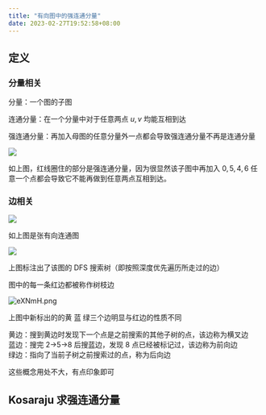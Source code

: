 ```yaml
---
title: "有向图中的强连通分量"
date: 2023-02-27T19:52:58+08:00
---
```


## 定义

### 分量相关

分量：一个图的子图

连通分量：在一个分量中对于任意两点 $u,v$ 均能互相到达

强连通分量：再加入母图的任意分量外一点都会导致强连通分量不再是连通分量

![](https://pic.imgdb.cn/item/63fc9e3bf144a0100720ecfe.jpg)

如上图，红线圈住的部分是强连通分量，因为很显然该子图中再加入 $0,5,4,6$ 任意一个点都会导致它不能再做到任意两点互相到达。

### 边相关

![](https://pic.imgdb.cn/item/63fca8e3f144a0100738bf9f.jpg)

如上图是张有向连通图

![](https://pic.imgdb.cn/item/63fca96af144a010073a1186.jpg)

上图标注出了该图的 DFS 搜索树（即按照深度优先遍历所走过的边）

图中的每一条红边都被称作树枝边



![eXNmH.png](https://i.328888.xyz/2023/02/27/eXNmH.png)

上图中新标出的的黄 蓝 绿三个边明显与红边的性质不同

黄边：搜到黄边时发现下一个点是之前搜索的其他子树的点，该边称为横叉边  
蓝边：搜完 2->5->8 后搜蓝边，发现 8 点已经被标记过，该边称为前向边  
绿边：指向了当前子树之前搜索过的点，称为后向边

这些概念用处不大，有点印象即可

## Kosaraju 求强连通分量
